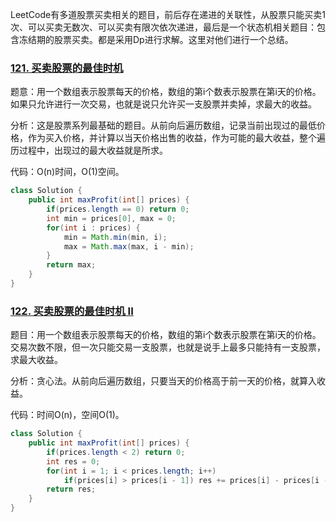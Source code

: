 LeetCode有多道股票买卖相关的题目，前后存在递进的关联性，从股票只能买卖1次、可以买卖无数次、可以买卖有限次依次递进，最后是一个状态机相关题目：包含冻结期的股票买卖。都是采用Dp进行求解。这里对他们进行一个总结。

### [121. 买卖股票的最佳时机](https://leetcode-cn.com/problems/best-time-to-buy-and-sell-stock/)
题意：用一个数组表示股票每天的价格，数组的第i个数表示股票在第i天的价格。 如果只允许进行一次交易，也就是说只允许买一支股票并卖掉，求最大的收益。

分析：这是股票系列最基础的题目。从前向后遍历数组，记录当前出现过的最低价格，作为买入价格，并计算以当天价格出售的收益，作为可能的最大收益，整个遍历过程中，出现过的最大收益就是所求。

代码：O(n)时间，O(1)空间。
```Java
class Solution {
    public int maxProfit(int[] prices) {
        if(prices.length == 0) return 0;
        int min = prices[0], max = 0;
        for(int i : prices) {
            min = Math.min(min, i);
            max = Math.max(max, i - min);
        }
        return max;
    }
}
```

### [122. 买卖股票的最佳时机 II](https://leetcode-cn.com/problems/best-time-to-buy-and-sell-stock-ii/)

题目：用一个数组表示股票每天的价格，数组的第i个数表示股票在第i天的价格。交易次数不限，但一次只能交易一支股票，也就是说手上最多只能持有一支股票，求最大收益。

分析：贪心法。从前向后遍历数组，只要当天的价格高于前一天的价格，就算入收益。

代码：时间O(n)，空间O(1)。

```Java
class Solution {
    public int maxProfit(int[] prices) {
        if(prices.length < 2) return 0;
        int res = 0;
        for(int i = 1; i < prices.length; i++)
            if(prices[i] > prices[i - 1]) res += prices[i] - prices[i - 1];
        return res;
    }
}
```
